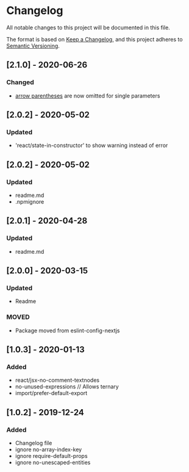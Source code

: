 # Changelog

All notable changes to this project will be documented in this file.

The format is based on [Keep a Changelog](https://keepachangelog.com/en/1.0.0/),
and this project adheres to [Semantic Versioning](https://semver.org/spec/v2.0.0.html).

## [2.1.0] - 2020-06-26

### Changed

- [arrow parentheses](https://prettier.io/docs/en/options.html#arrow-function-parentheses) are now omitted for single parameters

## [2.0.2] - 2020-05-02

### Updated

- 'react/state-in-constructor' to show warning instead of error

## [2.0.2] - 2020-05-02

### Updated

- readme.md
- .npmignore

## [2.0.1] - 2020-04-28

### Updated

- readme.md

## [2.0.0] - 2020-03-15

### Updated

- Readme

### MOVED

- Package moved from eslint-config-nextjs

## [1.0.3] - 2020-01-13

### Added

- react/jsx-no-comment-textnodes
- no-unused-expressions // Allows ternary
- import/prefer-default-export

## [1.0.2] - 2019-12-24

### Added

- Changelog file
- ignore no-array-index-key
- ignore require-default-props
- ignore no-unescaped-entities
